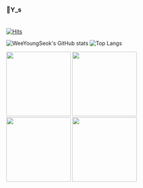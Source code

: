 ### 👋Y_s
#
<!--
**WeeYoungSeok/WeeYoungSeok** is a ✨ _special_ ✨ repository because its `README.md` (this file) appears on your GitHub profile.

Here are some ideas to get you started:

- 🔭 I’m currently working on ...
- 🌱 I’m currently learning ...
- 👯 I’m looking to collaborate on ...
- 🤔 I’m looking for help with ...
- 💬 Ask me about ...
- 📫 How to reach me: ...
- 😄 Pronouns: ...
- ⚡ Fun fact: ...
-->
[![Hits](https://hits.seeyoufarm.com/api/count/incr/badge.svg?url=https%3A%2F%2Fgithub.com%2FWeeYoungSeok&count_bg=%2379C83D&title_bg=%23555555&icon=&icon_color=%23E7E7E7&title=hits&edge_flat=false)](https://hits.seeyoufarm.com)
<br/>

![WeeYoungSeok's GitHub stats](https://github-readme-stats.vercel.app/api?username=WeeYoungSeok&show_icons=true&theme=radical)
![Top Langs](https://github-readme-stats.vercel.app/api/top-langs/?username=WeeYoungSeok&layout=compact&theme=tokyonight)

<div>
  <img src="https://github-readme-stats.vercel.app/api?username=WeeYoungSeok&show_icons=true&border_radius=0&title_color=97b498&text_color=725b53&icon_color=c8e6c9&bg_color=fbfffc" height="170px"/>
  <img src="https://github-readme-stats.vercel.app/api/top-langs/?username=WeeYoungSeok&layout=compact&title_color=97b498&text_color=725b53&border_radius=0&bg_color=fbfffc)](https://github.com/anuraghazra/github-readme-stats" height="170px"/>
</div>

<div>
  <img src="https://github-readme-stats.vercel.app/api?username=WeeYoungSeok&show_icons=true&border_radius=0&theme=radical&bg_color=fbfffc" height="170px"/>
  <img src="https://github-readme-stats.vercel.app/api/top-langs/?username=WeeYoungSeok&layout=compact&theme=tokyonight&border_radius=0&bg_color=fbfffc" height="170px"/>
</div>
